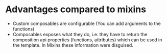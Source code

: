 # Advantages compared to mixins
+ Custom composables are configurable (You can add arguments to the functions)
+ Composables exposes what they do, i.e. they have to return the composition api properties (functions, attributes) which 
can be used in the template. In Mixins these information were disguised.